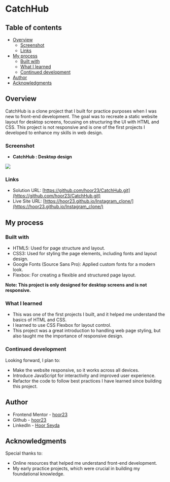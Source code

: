 # CatchHub 

## Table of contents

- [Overview](#overview)
  - [Screenshot](#screenshot)
  - [Links](#links)
- [My process](#my-process)
  - [Built with](#built-with)
  - [What I learned](#what-i-learned)
  - [Continued development](#continued-development)
- [Author](#author)
- [Acknowledgments](#acknowledgments)



## Overview

CatchHub is a clone project that I built for practice purposes when I was new to front-end development. The goal was to recreate a static website layout for desktop screens, focusing on structuring the UI with HTML and CSS. This project is not responsive and is one of the first projects I developed to enhance my skills in web design.

### Screenshot

- **CatchHub : Desktop design**

![](./instaAssest/insta.png)


### Links

- Solution URL: [https://github.com/hoor23/CatchHub.git](https://github.com/hoor23/CatchHub.git)
- Live Site URL: [https://hoor23.github.io/Instagram_clone/](https://hoor23.github.io/Instagram_clone/)

## My process

### Built with

- HTML5: Used for page structure and layout.
- CSS3: Used for styling the page elements, including fonts and layout design.
- Google Fonts (Source Sans Pro): Applied custom fonts for a modern look.
- Flexbox: For creating a flexible and structured page layout.

**Note: This project is only designed for desktop screens and is not responsive.**

### What I learned

- This was one of the first projects I built, and it helped me understand the basics of HTML and CSS.
- I learned to use CSS Flexbox for layout control.
- This project was a great introduction to handling web page styling, but also taught me the importance of responsive design.

### Continued development

Looking forward, I plan to:

- Make the website responsive, so it works across all devices.
- Introduce JavaScript for interactivity and improved user experience.
- Refactor the code to follow best practices I have learned since building this project.

## Author
- Frontend Mentor - [hoor23](https://www.frontendmentor.io/profile/hoor23)
- Github - [hoor23](https://github.com/hoor23)
- LinkedIn - [Hoor Seyda](www.linkedin.com/in/hoor-seyda-901176222)

## Acknowledgments

Special thanks to:

- Online resources that helped me understand front-end development.
- My early practice projects, which were crucial in building my foundational knowledge.
